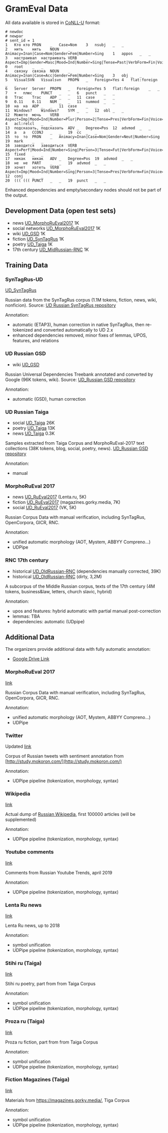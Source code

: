# GramEval Data 

All data available is stored in [CoNLL-U](https://universaldependencies.org/format.html) format:

```
# newdoc
# newpar
# sent_id = 1
1	Кто	кто	PRON	_	Case=Nom	3	nsubj	_	_
2	нить	нить	NOUN	_	Animacy=Inan|Case=Nom|Gender=Fem|Number=Sing	1	appos	_	_
3	настраивал	настраивать	VERB	_	Aspect=Imp|Gender=Masc|Mood=Ind|Number=Sing|Tense=Past|VerbForm=Fin|Voice=Act	0	root	_	_
4	связку	связка	NOUN	_	Animacy=Inan|Case=Acc|Gender=Fem|Number=Sing	3	obj	_	_
5	VisualSVN	Visualsvn	PROPN	_	Foreign=Yes	4	flat:foreign	_	_
6	Server	Server	PROPN	_	Foreign=Yes	5	flat:foreign	_	_
7	+	плюс	PUNCT	_	_	6	punct	_	_
8	Trac	Trac	ADP	_	_	11	case	_	_
9	0.11	0.11	NUM	_	_	11	nummod	_	_
10	на	на	ADP	_	_	11	case	_	_
11	Windows?	Windows?	SYM	_	_	12	obl	_	_
12	Можете	мочь	VERB	_	Aspect=Imp|Mood=Ind|Number=Plur|Person=2|Tense=Pres|VerbForm=Fin|Voice=Act	4	acl:relcl	_	_
13	подсказать,	подсказать	ADV	_	Degree=Pos	12	advmod	_	_
14	а	а	CCONJ	_	_	19	cc	_	_
15	то	то	PRON	_	Animacy=Inan|Case=Nom|Gender=Neut|Number=Sing	19	mark	_	_
16	заводится	заводиться	VERB	_	Aspect=Perf|Mood=Ind|Number=Sing|Person=3|Tense=Fut|VerbForm=Fin|Voice=Mid	15	fixed	_	_
17	никак	никак	ADV	_	Degree=Pos	19	advmod	_	_
18	не	не	PART	_	_	19	advmod	_	_
19	хочет	хотеть	VERB	_	Aspect=Imp|Mood=Ind|Number=Sing|Person=3|Tense=Pres|VerbForm=Fin|Voice=Act	12	conj	_	_
20	(((	(((	PUNCT	_	_	19	punct	_	_

```
Enhanced dependencies and empty/secondary nodes should not be part of the output. 

## Development Data (open test sets) 
* news [UD_MorphoRuEval2017](https://raw.githubusercontent.com/dialogue-evaluation/GramEval2020/master/dataOpenTest/GramEval2020-RuEval2017-Lenta-news-dev.conllu) 1K
* social networks [UD_MorphoRuEval2017](https://raw.githubusercontent.com/dialogue-evaluation/GramEval2020/master/dataOpenTest/GramEval2020-RuEval2017-social-dev.conllu) 1K
* wiki [UD_GSD](https://raw.githubusercontent.com/dialogue-evaluation/GramEval2020/master/dataOpenTest/GramEval2020-GSD-wiki-dev.conllu) 1K 
* fiction [UD_SynTagRus](https://raw.githubusercontent.com/dialogue-evaluation/GramEval2020/master/dataOpenTest/GramEval2020-SynTagRus-dev.conllu) 1K 
* poetry [UD_Taiga](https://raw.githubusercontent.com/dialogue-evaluation/GramEval2020/master/dataOpenTest/GramEval2020-Taiga-poetry-dev.conllu) 1K
* 17th century [UD_MidRussian-RNC](https://raw.githubusercontent.com/dialogue-evaluation/GramEval2020/master/dataOpenTest/GramEval2020-17cent-dev.conllu) 1K

## Training Data

### SynTagRus-UD

[UD_SynTagRus](https://raw.githubusercontent.com/dialogue-evaluation/GramEval2020/master/dataTrain/GramEval2020-SynTagRus-train.conllu)

Russian data from the SynTagRus corpus (1.1M tokens, fiction, news, wiki, nonficion).
Source: [UD Russian SynTagRus repository](https://github.com/UniversalDependencies/UD_Russian-SynTagRus)

Annotation:
 - automatic (ETAP3), human correction in native SynTagRus, then re-tokenized and converted automatically to UD 2.x 
 - enhanced dependencies removed, minor fixes of lemmas, UPOS, features, and relations 
 
### UD Russian GSD 

* wiki [UD_GSD](https://raw.githubusercontent.com/dialogue-evaluation/GramEval2020/master/dataTrain/GramEval2020-GSD-train.conllu) 

Russian Universal Dependencies Treebank annotated and converted by Google (96K tokens, wiki). 
Source: [UD_Russian GSD repository](https://github.com/UniversalDependencies/UD_Russian-GSD/tree/dev) 

Annotation:
 - automatic (GSD), human correction 
 
### UD Russian Taiga 

* social [UD_Taiga](https://raw.githubusercontent.com/dialogue-evaluation/GramEval2020/master/dataTrain/GramEval2020-Taiga-social-train.conllu) 26K
* poetry [UD_Taiga](https://raw.githubusercontent.com/dialogue-evaluation/GramEval2020/master/dataTrain/GramEval2020-Taiga-social-poetry.conllu) 13K
* news [UD_Taiga](https://raw.githubusercontent.com/dialogue-evaluation/GramEval2020/master/dataTrain/GramEval2020-Taiga-social-news.conllu) 0.3K

Samples extracted from Taiga Corpus and MorphoRuEval-2017 text collections (38K tokens, blog, social, poetry, news). 
[UD_Russian GSD repository](https://github.com/UniversalDependencies/UD_Russian-GSD/tree/dev) 

Annotation:
 - manual 

### MorphoRuEval 2017

* news [UD_RuEval2017](https://raw.githubusercontent.com/dialogue-evaluation/GramEval2020/master/dataTrain/MorphoRuEval2017-Lenta-train.conllu) (Lenta.ru, 5K)
* fiction [UD_RuEval2017](https://raw.githubusercontent.com/dialogue-evaluation/GramEval2020/master/dataTrain/MorphoRuEval2017-JZ-gold.conllu) (magazines.gorky.media, 7K)
* social [UD_RuEval2017](https://raw.githubusercontent.com/dialogue-evaluation/GramEval2020/master/dataTrain/MorphoRuEval2017-VK-gold.conllu) (VK, 5K)

Russian Corpus Data with manual verification, including SynTagRus, OpenCorpora, GICR, RNC.

Annotation:
 - unified automatic morphology (AOT, Mystem, ABBYY Compreno...)
 - UDPipe
 
### RNC 17th century 

* historical [UD_OldRussian-RNC](https://raw.githubusercontent.com/dialogue-evaluation/GramEval2020/master/dataTrain/GramEval2020-17cent-train.conllu) (dependencies manually corrected, 39K)
* historical [UD_OldRussian-RNC](https://raw.githubusercontent.com/dialogue-evaluation/GramEval2020/master/dataTrain/GramEval2020-17cent-dirty.conllu) (dirty, 3,2M)

A subcorpus of the Middle Russian corpus, texts of the 17th century (4M tokens, business&law, letters, church slavic, hybrid) 

Annotation: 
  - upos and features: hybrid automatic with partial manual post-correction 
  - lemmas: TBA 
  - dependencies: automatic (UDpipe) 

## Additional Data

The organizers provide additional data with fully automatic annotation:

 - [Google Drive Link](https://drive.google.com/open?id=11713jFT1-xhPmrNinDQCj4vVn0jRn3XU) 

### MorphoRuEval 2017

[link](https://drive.google.com/file/d/1V3YGEHoE-2wY-5Qc-DIKwwa9q0yyOa5J/view?usp=sharing)

Russian Corpus Data with manual verification, including SynTagRus, OpenCorpora, GICR, RNC.

Annotation:
 - unified automatic morphology (AOT, Mystem, ABBYY Compreno...)
 - UDPipe
 
### Twitter

Updated [link](https://drive.google.com/file/d/1T8JPZISgkiR4wj53OycazTc3g0b0WCSO/view?usp=sharing)

Corpus of Russian tweets with sentiment annotation from [http://study.mokoron.com/](http://study.mokoron.com/)

Annotation:
 - UDPipe pipeline (tokenization, morphology, syntax)
 
### Wikipedia

[link](https://drive.google.com/file/d/1QZm__DREAndXL3PtQp1moLKPIzPecQlN/view?usp=sharing)

Actual dump of [Russian Wikipedia](https://dumps.wikimedia.org/ruwiki/20200101/), first 100000 articles (will be supplemented)

Annotation:
 - UDPipe pipeline (tokenization, morphology, syntax)
 
 ### Youtube comments
 
[link](https://drive.google.com/file/d/1aAGxWNNd0vXE3toJ4PYj7rV7qme3O7Ad/view?usp=sharing)
 
Comments from Russian Youtube Trends, april 2019
 
Annotation:
 - UDPipe pipeline (tokenization, morphology, syntax)

### Lenta Ru news

[link](https://drive.google.com/file/d/1pCBOICuxoPO-2Zqcai6jIhn7omaR7GTe/view?usp=sharing)
 
Lenta Ru news, up to 2018
 
Annotation:
 - symbol unification
 - UDPipe pipeline (tokenization, morphology, syntax)
 
### Stihi ru (Taiga)

[link](https://drive.google.com/file/d/1wsirY9vSIeF68vRUCxM3qxTwcKfFgxJY/view?usp=sharing)
 
Stihi ru poetry, part from from Taiga Corpus
 
Annotation:
 - symbol unification
 - UDPipe pipeline (tokenization, morphology, syntax)
 
### Proza ru (Taiga)

[link](https://drive.google.com/file/d/1ZvPuBO8ju6eU8WtYw2l15EH5L2CRwL3k/view?usp=sharing)
 
Proza ru fiction, part from from Taiga Corpus
 
Annotation:
 - symbol unification
 - UDPipe pipeline (tokenization, morphology, syntax)
 
### Fiction Magazines (Taiga)

[link](https://drive.google.com/file/d/1ehf5pc3MPu8b0RNN1JK5vmybGlWanVJ-/view?usp=sharing)
 
Materials from https://magazines.gorky.media/, Tiga Corpus
 
Annotation:
 - symbol unification
 - UDPipe pipeline (tokenization, morphology, syntax)
 
